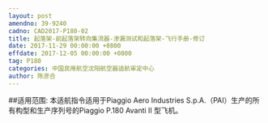 ```yaml
---
layout: post
amendno: 39-9240
cadno: CAD2017-P180-02
title: 起落架-前起落架转向集流器-渗漏测试和起落架-飞行手册-修订
date: 2017-11-29 00:00:00 +0800
effdate: 2017-12-05 00:00:00 +0800
tag: P180
categories: 中国民用航空沈阳航空器适航审定中心
author: 陈彦合
---
```


##适用范围:
本适航指令适用于Piaggio Aero Industries S.p.A.（PAI）生产的所有构型和生产序列号的Piaggio P.180 Avanti II 型飞机。


